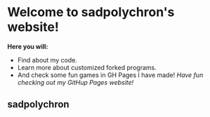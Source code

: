 # Welcome to sadpolychron's website!
**Here you will:**
* Find about my code.
* Learn more about customized forked programs.
* And check some fun games in GH Pages I have made!
_Have fun checking out my GitHup Pages website!_
## sadpolychron

